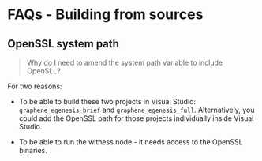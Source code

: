 # FAQs - Building from sources

## OpenSSL system path
> Why do I need to amend the system path variable to include OpenSLL?

For two reasons:
* To be able to build these two projects in Visual Studio: `graphene_egenesis_brief` and `graphene_egenesis_full`. Alternatively, you could add the OpenSSL path for those projects individually inside Visual Studio.

* To be able to run the witness node - it needs access to the OpenSSL binaries.